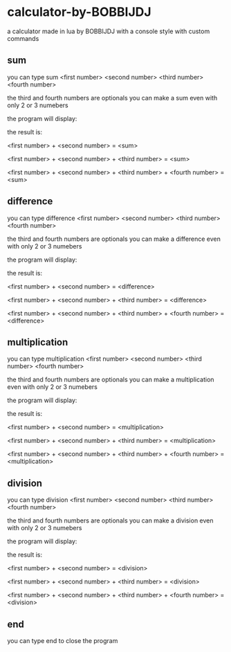 # calculator-by-BOBBIJDJ
 a calculator made in lua by BOBBIJDJ with a console style with custom commands
 
## sum
 you can type sum \<first number\> \<second number\> \<third number\> \<fourth number\>
 
 the third and fourth numbers are optionals you can make a sum even with only 2 or 3 numebers
  
 the program will display:
 
 the result is:
 
 \<first number\> + \<second number\> = \<sum\>
 
 \<first number\> + \<second number\> + \<third number\> = \<sum\>
 
 \<first number\> + \<second number\> + \<third number\> + \<fourth number\> = \<sum\>
 
 ## difference
 you can type difference \<first number\> \<second number\> \<third number\> \<fourth number\>
 
 the third and fourth numbers are optionals you can make a difference even with only 2 or 3 numebers
  
 the program will display:
 
 the result is:
 
 \<first number\> + \<second number\> = \<difference\>
 
 \<first number\> + \<second number\> + \<third number\> = \<difference\>
 
 \<first number\> + \<second number\> + \<third number\> + \<fourth number\> = \<difference\>
 
  ## multiplication
 you can type multiplication \<first number\> \<second number\> \<third number\> \<fourth number\>
 
 the third and fourth numbers are optionals you can make a multiplication even with only 2 or 3 numebers
  
 the program will display:
 
 the result is:
 
 \<first number\> + \<second number\> = \<multiplication\>
 
 \<first number\> + \<second number\> + \<third number\> = \<multiplication\>
 
 \<first number\> + \<second number\> + \<third number\> + \<fourth number\> = \<multiplication\>
 
  ## division
 you can type division \<first number\> \<second number\> \<third number\> \<fourth number\>
 
 the third and fourth numbers are optionals you can make a division even with only 2 or 3 numebers
  
 the program will display:
 
 the result is:
 
 \<first number\> + \<second number\> = \<division\>
 
 \<first number\> + \<second number\> + \<third number\> = \<division\>
 
 \<first number\> + \<second number\> + \<third number\> + \<fourth number\> = \<division\>
 
 ## end
 you can type end to close the program
